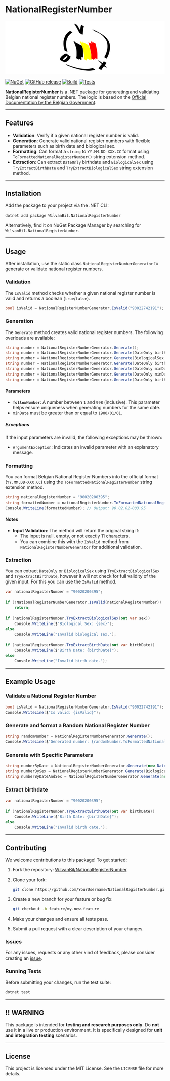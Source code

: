 
# NationalRegisterNumber

![Package Icon](./WilvanBil.NationalRegisterNumber/images/banner.png)

[![NuGet](https://img.shields.io/nuget/v/WilvanBil.NationalRegisterNumber.svg)](https://www.nuget.org/packages/WilvanBil.NationalRegisterNumber)
[![GitHub release](https://img.shields.io/github/v/release/WilvanBil/WilvanBil.NationalRegisterNumber)](https://github.com/WilvanBil/WilvanBil.NationalRegisterNumber/releases)
[![Build](https://github.com/WilvanBil/WilvanBil.NationalRegisterNumber/actions/workflows/NugetPush.yml/badge.svg)](https://github.com/WilvanBil/WilvanBil.NationalRegisterNumber/actions)
[![Tests](https://github.com/WilvanBil/WilvanBil.NationalRegisterNumber/actions/workflows/tests.yml/badge.svg)](https://github.com/WilvanBil/WilvanBil.NationalRegisterNumber/actions)

**NationalRegisterNumber** is a .NET package for generating and validating Belgian national register numbers. The logic is based on the [Official Documentation by the Belgian Government](https://www.ibz.rrn.fgov.be/fileadmin/user_upload/nl/rr/instructies/IT-lijst/IT000_Rijksregisternummer.pdf).

---

## Features

- **Validation**: Verify if a given national register number is valid.
- **Generation**: Generate valid national register numbers with flexible parameters such as birth date and biological sex.
- **Formatting**: Can format a `string` to `YY.MM.DD-XXX.CC` format using `ToFormattedNationalRegisterNumber()` string extension method.
- **Extraction**: Can extract `DateOnly` birthdate and `BiologicalSex` using `TryExtractBirthDate` and `TryExtractBiologicalSex` string extension method.

---

## Installation

Add the package to your project via the .NET CLI:

```bash
dotnet add package WilvanBil.NationalRegisterNumber
```

Alternatively, find it on NuGet Package Manager by searching for `WilvanBil.NationalRegisterNumber`.

---

## Usage

After installation, use the static class `NationalRegisterNumberGenerator` to generate or validate national register numbers.

### **Validation**

The `IsValid` method checks whether a given national register number is valid and returns a boolean (`true`/`false`).

```csharp
bool isValid = NationalRegisterNumberGenerator.IsValid("90022742191");
```

### **Generation**

The `Generate` method creates valid national register numbers. The following overloads are available:

```csharp
string number = NationalRegisterNumberGenerator.Generate();
string number = NationalRegisterNumberGenerator.Generate(DateOnly birthDate);
string number = NationalRegisterNumberGenerator.Generate(BiologicalSex sex);
string number = NationalRegisterNumberGenerator.Generate(DateOnly birthDate, BiologicalSex sex);
string number = NationalRegisterNumberGenerator.Generate(DateOnly minDate, DateOnly maxDate);
string number = NationalRegisterNumberGenerator.Generate(DateOnly minDate, DateOnly maxDate, BiologicalSex sex);
string number = NationalRegisterNumberGenerator.Generate(DateOnly birthDate, int followNumber);
```

#### **Parameters**

- **`followNumber`**: A number between `1` and `998` (inclusive). This parameter helps ensure uniqueness when generating numbers for the same date.
- `minDate` must be greater than or equal to `1900/01/01`.

##### **Exceptions**

If the input parameters are invalid, the following exceptions may be thrown:

- `ArgumentException`: Indicates an invalid parameter with an explanatory message.

### **Formatting**

You can format Belgian National Register Numbers into the official format (`YY.MM.DD-XXX.CC`) using the `ToFormattedNationalRegisterNumber` string extension method.

```csharp
string nationalRegisterNumber = "90020200395";
string formattedNumber = nationalRegisterNumber.ToFormattedNationalRegisterNumber();
Console.WriteLine(formattedNumber); // Output: 90.02.02-003.95
```

#### Notes

- **Input Validation**: The method will return the original string if:
  - The input is null, empty, or not exactly 11 characters.
  - You can combine this with the `IsValid` method from `NationalRegisterNumberGenerator` for additional validation.

### **Extraction**

You can extract `DateOnly` or `BiologicalSex` using `TryExtractBiologicalSex` and `TryExtractBirthDate`, however it will not check for full validity of the given input.
For this you can use the `IsValid` method.

```csharp
var nationalRegisterNumber = "90020200395";

if (!NationalRegisterNumberGenerator.IsValid(nationalRegisterNumber))
    return;

if (nationalRegisterNumber.TryExtractBiologicalSex(out var sex))
    Console.WriteLine($"Biological Sex: {sex}"); 
else
    Console.WriteLine("Invalid biological sex.");

if (nationalRegisterNumber.TryExtractBirthDate(out var birthDate))
    Console.WriteLine($"Birth Date: {birthDate}"); 
else
    Console.WriteLine("Invalid birth date.");

```

---

## Example Usage

### Validate a National Register Number

```csharp
bool isValid = NationalRegisterNumberGenerator.IsValid("90022742191");
Console.WriteLine($"Is valid: {isValid}");
```

### Generate and format a Random National Register Number

```csharp
string randomNumber = NationalRegisterNumberGenerator.Generate();
Console.WriteLine($"Generated number: {randomNumber.ToFormattedNationalRegisterNumber()}");
```

### Generate with Specific Parameters

```csharp
string numberByDate = NationalRegisterNumberGenerator.Generate(new DateOnly(1990, 1, 1));
string numberBySex = NationalRegisterNumberGenerator.Generate(BiologicalSex.Male);
string numberByDateAndSex = NationalRegisterNumberGenerator.Generate(new DateOnly(1990, 1, 1), BiologicalSex.Female);
```

### Extract birthdate

```csharp
var nationalRegisterNumber = "90020200395";

if (nationalRegisterNumber.TryExtractBirthDate(out var birthDate))
    Console.WriteLine($"Birth Date: {birthDate}"); 
else
    Console.WriteLine("Invalid birth date.");

```

---

## Contributing

We welcome contributions to this package! To get started:

1. Fork the repository: [WilvanBil/NationalRegisterNumber](https://github.com/WilvanBil/NationalRegisterNumber).
2. Clone your fork:

   ```bash
   git clone https://github.com/YourUsername/NationalRegisterNumber.git
   ```

3. Create a new branch for your feature or bug fix:

   ```bash
   git checkout -b feature/my-new-feature
   ```

4. Make your changes and ensure all tests pass.
5. Submit a pull request with a clear description of your changes.

### Issues

For any issues, requests or any other kind of feedback, please consider creating an [issue](https://github.com/WilvanBil/WilvanBil.NationalRegisterNumber/issues/new?template=Blank+issue).

### Running Tests

Before submitting your changes, run the test suite:

```bash
dotnet test
```

---

## !! WARNING

This package is intended for **testing and research purposes only**. Do **not** use it in a live or production environment. It is specifically designed for **unit and integration testing** scenarios.

---

## License

This project is licensed under the MIT License. See the `LICENSE` file for more details.
